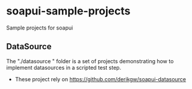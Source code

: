 # soapui-sample-projects
Sample projects for soapui

## DataSource

The "./datasource " folder is a set of projects demonstrating how to implement datasources in a scripted test step.
  - These project rely on https://github.com/derikgw/soapui-datasource

